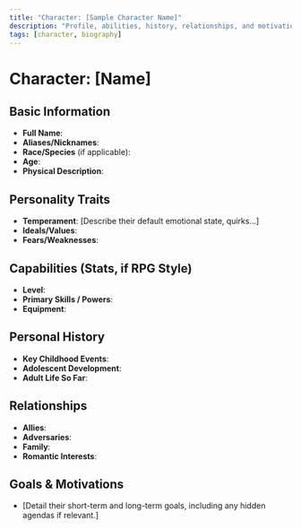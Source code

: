 ```yaml
---
title: "Character: [Sample Character Name]"
description: "Profile, abilities, history, relationships, and motivations for a single character."
tags: [character, biography]
---
```


# Character: [Name]

## Basic Information
- **Full Name**: 
- **Aliases/Nicknames**: 
- **Race/Species** (if applicable): 
- **Age**: 
- **Physical Description**: 

## Personality Traits
- **Temperament**: [Describe their default emotional state, quirks...]
- **Ideals/Values**: 
- **Fears/Weaknesses**: 

## Capabilities (Stats, if RPG Style)
- **Level**: 
- **Primary Skills / Powers**: 
- **Equipment**: 

## Personal History
- **Key Childhood Events**: 
- **Adolescent Development**: 
- **Adult Life So Far**: 

## Relationships
- **Allies**: 
- **Adversaries**: 
- **Family**: 
- **Romantic Interests**: 

## Goals & Motivations
- [Detail their short-term and long-term goals, including any hidden agendas if relevant.]
